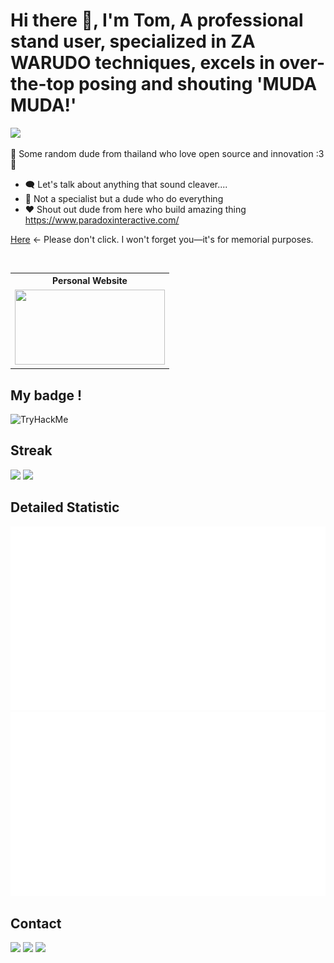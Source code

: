 # Hi there :wave:, I'm Tom, A professional stand user, specialized in ZA WARUDO techniques, excels in over-the-top posing and shouting 'MUDA MUDA!'
![](https://komarev.com/ghpvc/?username=Touutae-lab&style=for-the-badge&color=orange)

:whale: Some random dude from thailand who love open source and innovation :3 🤍

- :left_speech_bubble: Let's talk about anything that sound cleaver....
- :love_letter: Not a specialist but a dude who do everything
- :heart: Shout out dude from here who build amazing thing https://www.paradoxinteractive.com/

[Here](https://touutae-lab.github.io/Touutae-lab/) <- Please don't click. I won't forget you—it's for memorial purposes.

<br/>

<table>
    <tr>
        <th>Personal Website</th>
    </tr>
    <tr>
        <td>
            <a href="https://www.pantakan.com"><img src="https://www.vectorlogo.zone/logos/github/github-ar21.svg" width="240" height="120"/></a>
        </td>
    </tr>
</table>


## My badge !
<img src="https://tryhackme-badges.s3.amazonaws.com/touutae.png" alt="TryHackMe">

## Streak
<picture>
  <source media="(prefers-color-scheme: dark)" srcset="https://streak-stats.demolab.com?user=touutae-lab&theme=highcontrast">
  <source media="(prefers-color-scheme: light)" srcset="https://streak-stats.demolab.com?user=touutae-lab&theme=default">
  <img src="https://github-readme-stats.vercel.app/api?username=touutae-lab&show_icons=true">
</picture>

<picture>
<source 
  srcset="https://github-readme-stats-touutae-touutae-lab.vercel.app/api?username=touutae-lab&show_icons=true&theme=vision-friendly-dark"
  media="(prefers-color-scheme: dark)"
/>
<source
  srcset="https://github-readme-stats-touutae-touutae-lab.vercel.app/api?username=touutae-lab&show_icons=true"
  media="(prefers-color-scheme: light), (prefers-color-scheme: no-preference)"
/>
<img src="https://github-readme-stats-touutae-touutae-lab.vercel.app/api?username=touutae-lab&show_icons=true" />
</picture>

## Detailed Statistic
<picture>
<source 
  srcset="https://github.com/Touutae-lab/github-stat/blob/master/generated/overview.svg#gh-dark-mode-only"
  media="(prefers-color-scheme: dark)"
/>
<source
  srcset="https://github.com/Touutae-lab/github-stat/blob/master/generated/overview.svg#gh-white-mode-only"
  media="(prefers-color-scheme: light), (prefers-color-scheme: no-preference)"
/>
<img src="https://github.com/Touutae-lab/github-stat/blob/master/generated/overview.svg" />
</picture>

<picture>
<source 
  srcset="https://github.com/Touutae-lab/github-stat/blob/master/generated/languages.svg#gh-dark-mode-only"
  media="(prefers-color-scheme: dark)"
/>
<source
  srcset="https://github.com/Touutae-lab/github-stat/blob/master/generated/languages.svg#gh-white-mode-only"
  media="(prefers-color-scheme: light), (prefers-color-scheme: no-preference)"
/>
<img src="https://github.com/Touutae-lab/github-stat/blob/master/generated/overview.svg" />
</picture>

## Contact
<a href="https://twitter.com/iamtouutae/" target="_blank"><img src="https://www.vectorlogo.zone/logos/twitter/twitter-ar21.svg"/></a>
<a href="https://www.linkedin.com/in/pantakan-kanprawet-66239720b/"  target="_blank"><img src="https://www.vectorlogo.zone/logos/linkedin/linkedin-ar21.svg"/></a>
<a href="mailto:pantakan.totae@gmail.com" target="_blank"><img src="https://www.vectorlogo.zone/logos/gmail/gmail-ar21.svg"/></a>
